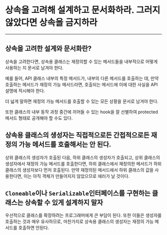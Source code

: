 # 상속을 고려해 설계하고 문서화하라. 그러지 않았다면 상속을 금지하라
---
## 상속을 고려한 설계와 문서화란?
상속을 고려한다면, 상속용 클래스는 재정의할 수 있는 메서드들을 내부적으로 어떻게 사용하는 지 문서로 남겨야 한다.

예를 들어, API 클래스 내부의 특정 메서드가, 내부의 다른 메서드를 호출하는 데, 만약 호출하는 메서드가 재정의 가능 메서드라면, 호출되는 메서드에 이에 대한 사실을 API 설명에 적시해야 한다.

더 넓게 말하면 재정의 가능 메서드를 호출할 수 있는 모든 상황을 문서로 남겨야 한다.

또한 클래스의 내부 동작 과정 중간에 끼어들 수 있는 hook을 잘 선별하여 protected 메서드 형태로 공개해야 할 수도 있다.
## 상속용 클래스의 생성자는 직접적으로든 간접적으로든 재정의 가능 메서드를 호출해서는 안 된다.
상위 클래스의 생성자가 호출된 다음, 하위 클래스의 생성자가 호출되고, 상위 클래스의 생성자에서 재정의 가능 메서드를 호출한다면,  하위 클래스에서 재정의한 메서드가 하위 클래스의 생성자보다 먼저 호출된다.
만약 재정의된 메서드에서 하위 클래스의 값을 사용한다면, 이는 아직 객체가 만들어지지 않았으므로 에러가 날 것이다.
## `Cloneable`이나 `Serializable`인터페이스를 구현하는 클래스는 상속할 수 있게 설계하지 말자
우선적으로 클래스를 확장하려는 프로그래머에게 큰 부담이 된다.
또한 이들은 생성자를 호출하는 것과 매우 유사하므로,
마찬가지로 상속용 클래스의 생성자는 재정의 가능 메서드를 호출하면 안된다.